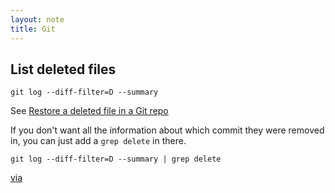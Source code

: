 ```yaml
---
layout: note
title: Git
---
```

## List deleted files

`git log --diff-filter=D --summary`

See [Restore a deleted file in a Git repo](http://stackoverflow.com/questions/953481/restore-a-deleted-file-in-a-git-repo)

If you don't want all the information about which commit they were removed in, you can just add a `grep delete` in there.

`git log --diff-filter=D --summary | grep delete`

[via](http://stackoverflow.com/a/6018043/100031)
